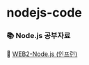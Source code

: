 # nodejs-code
### 📚 Node.js 공부자료 

📌 [WEB2-Node.js (인프런)](https://www.inflearn.com/course/web2-node-js)
